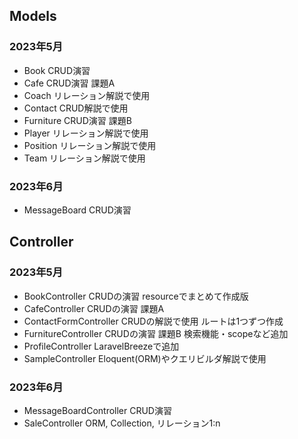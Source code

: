 ## Models
### 2023年5月
- Book CRUD演習
- Cafe CRUD演習 課題A
- Coach リレーション解説で使用
- Contact  CRUD解説で使用
- Furniture CRUD演習 課題B
- Player リレーション解説で使用
- Position リレーション解説で使用
- Team リレーション解説で使用

### 2023年6月
- MessageBoard CRUD演習

## Controller
### 2023年5月
- BookController CRUDの演習 resourceでまとめて作成版
- CafeController CRUDの演習 課題A
- ContactFormController CRUDの解説で使用 ルートは1つずつ作成
- FurnitureController CRUDの演習 課題B 検索機能・scopeなど追加
- ProfileController LaravelBreezeで追加
- SampleController Eloquent(ORM)やクエリビルダ解説で使用

### 2023年6月
- MessageBoardController CRUD演習
- SaleController ORM, Collection, リレーション1:n

